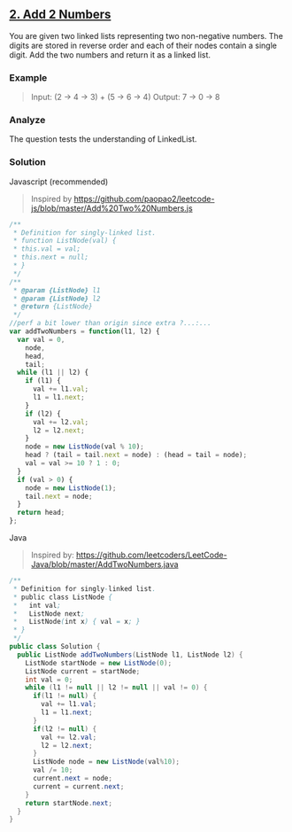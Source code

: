 ## [2. Add 2 Numbers](https://leetcode.com/problems/add-two-numbers/)

You are given two linked lists representing two non-negative numbers. The digits are stored in reverse order and each of their nodes contain a single digit. Add the two numbers and return it as a linked list.

### Example

> Input: (2 -> 4 -> 3) + (5 -> 6 -> 4)
> Output: 7 -> 0 -> 8

### Analyze

The question tests the understanding of LinkedList.

### Solution

Javascript (recommended)
> Inspired by https://github.com/paopao2/leetcode-js/blob/master/Add%20Two%20Numbers.js

```js
/**
 * Definition for singly-linked list.
 * function ListNode(val) {
 * this.val = val;
 * this.next = null;
 * }
 */
/**
 * @param {ListNode} l1
 * @param {ListNode} l2
 * @return {ListNode}
 */
//perf a bit lower than origin since extra ?...:...
var addTwoNumbers = function(l1, l2) {
  var val = 0,
    node,
    head,
    tail;
  while (l1 || l2) {
    if (l1) {
      val += l1.val;
      l1 = l1.next;
    }
    if (l2) {
      val += l2.val;
      l2 = l2.next;
    }
    node = new ListNode(val % 10);
    head ? (tail = tail.next = node) : (head = tail = node);
    val = val >= 10 ? 1 : 0;
  }
  if (val > 0) {
    node = new ListNode(1);
    tail.next = node;
  }
  return head;
};
```

Java

> Inspired by: https://github.com/leetcoders/LeetCode-Java/blob/master/AddTwoNumbers.java

```java
/**
 * Definition for singly-linked list.
 * public class ListNode {
 *   int val;
 *   ListNode next;
 *   ListNode(int x) { val = x; }
 * }
 */
public class Solution {
  public ListNode addTwoNumbers(ListNode l1, ListNode l2) {
    ListNode startNode = new ListNode(0);
    ListNode current = startNode;
    int val = 0;
    while (l1 != null || l2 != null || val != 0) {
      if(l1 != null) {
        val += l1.val;
        l1 = l1.next;
      }
      if(l2 != null) {
        val += l2.val;
        l2 = l2.next;
      }
      ListNode node = new ListNode(val%10);
      val /= 10;
      current.next = node;
      current = current.next;
    }
    return startNode.next;
  }
}
```

